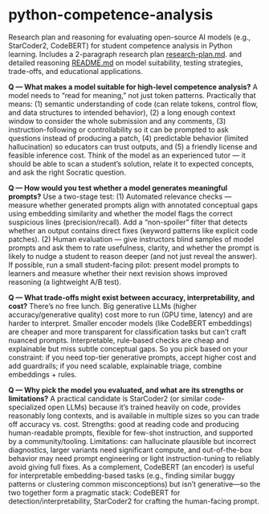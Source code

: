 # python-competence-analysis
Research plan and reasoning for evaluating open-source AI models (e.g., StarCoder2, CodeBERT) for student competence analysis in Python learning. Includes a 2-paragraph research plan [research-plan.md](./research-plan.md). and detailed reasoning [README.md](./Readme.md) on model suitability, testing strategies, trade-offs, and educational applications.

**Q — What makes a model suitable for high-level competence analysis?**
A model needs to “read for meaning,” not just token patterns. Practically that means: (1) semantic understanding of code (can relate tokens, control flow, and data structures to intended behavior), (2) a long enough context window to consider the whole submission and any comments, (3) instruction-following or controllability so it can be prompted to ask questions instead of producing a patch, (4) predictable behavior (limited hallucination) so educators can trust outputs, and (5) a friendly license and feasible inference cost. Think of the model as an experienced tutor — it should be able to scan a student’s solution, relate it to expected concepts, and ask the right Socratic question.

**Q — How would you test whether a model generates meaningful prompts?**
Use a two-stage test: (1) Automated relevance checks — measure whether generated prompts align with annotated conceptual gaps using embedding similarity and whether the model flags the correct suspicious lines (precision/recall). Add a “non-spoiler” filter that detects whether an output contains direct fixes (keyword patterns like explicit code patches). (2) Human evaluation — give instructors blind samples of model prompts and ask them to rate usefulness, clarity, and whether the prompt is likely to nudge a student to reason deeper (and not just reveal the answer). If possible, run a small student-facing pilot: present model prompts to learners and measure whether their next revision shows improved reasoning (a lightweight A/B test).

**Q — What trade-offs might exist between accuracy, interpretability, and cost?**
There’s no free lunch. Big generative LLMs (higher accuracy/generative quality) cost more to run (GPU time, latency) and are harder to interpret. Smaller encoder models (like CodeBERT embeddings) are cheaper and more transparent for classification tasks but can’t craft nuanced prompts. Interpretable, rule-based checks are cheap and explainable but miss subtle conceptual gaps. So you pick based on your constraint: if you need top-tier generative prompts, accept higher cost and add guardrails; if you need scalable, explainable triage, combine embeddings + rules.

**Q — Why pick the model you evaluated, and what are its strengths or limitations?**
A practical candidate is StarCoder2 (or similar code-specialized open LLMs) because it’s trained heavily on code, provides reasonably long contexts, and is available in multiple sizes so you can trade off accuracy vs. cost. Strengths: good at reading code and producing human-readable prompts, flexible for few-shot instruction, and supported by a community/tooling. Limitations: can hallucinate plausible but incorrect diagnostics, larger variants need significant compute, and out-of-the-box behavior may need prompt engineering or light instruction-tuning to reliably avoid giving full fixes. As a complement, CodeBERT (an encoder) is useful for interpretable embedding-based tasks (e.g., finding similar buggy patterns or clustering common misconceptions) but isn’t generative—so the two together form a pragmatic stack: CodeBERT for detection/interpretability, StarCoder2 for crafting the human-facing prompt.
